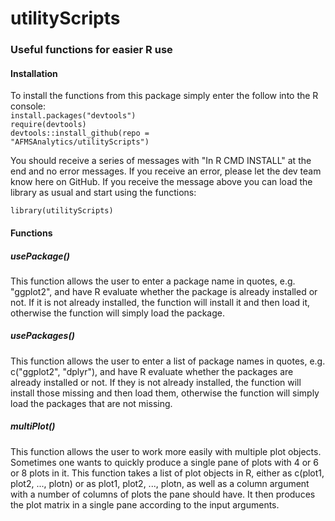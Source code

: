 # utilityScripts
### Useful functions for easier R use

#### Installation
To install the functions from this package simply enter the follow into the R console:
</br>
<code>install.packages("devtools")</code>
</br>
<code>require(devtools)</code>
</br>
<code>devtools::install_github(repo = "AFMSAnalytics/utilityScripts")</code>
</br>

You should receive a series of messages with "In R CMD INSTALL" at the end and no error messages. If you receive an error, please let the dev team know here on GitHub. If you receive the message above you can load the library as usual and start using the functions:

<code>library(utilityScripts)</code>

#### Functions

##### usePackage()
This function allows the user to enter a package name in quotes, e.g. "ggplot2", and have R evaluate whether the package is already installed or not. If it is not already installed, the function will install it and then load it, otherwise the function will simply load the package.

##### usePackages()
This function allows the user to enter a list of package names in quotes, e.g. c("ggplot2", "dplyr"), and have R evaluate whether the packages are already installed or not. If they is not already installed, the function will install those missing and then load them, otherwise the function will simply load the packages that are not missing.

##### multiPlot()
This function allows the user to work more easily with multiple plot objects. Sometimes one wants to quickly produce a single pane of plots with 4 or 6 or 8 plots in it. This function takes a list of plot objects in R, either as c(plot1, plot2, ..., plotn) or as plot1, plot2, ..., plotn, as well as a column argument with a number of columns of plots the pane should have. It then produces the plot matrix in a single pane according to the input arguments.
